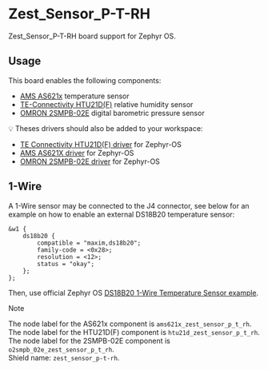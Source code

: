 # Zest_Sensor_P-T-RH

Zest_Sensor_P-T-RH board support for Zephyr OS.

## Usage

This board enables the following components:

- [AMS AS621x](https://ams.com/as621x) temperature sensor
- [TE-Connectivity HTU21D(F)](https://www.te.com/fr/product-CAT-HSC0004.html) relative humidity sensor
- [OMRON 2SMPB-02E](https://components.omron.com/us-en/products/sensors/2SMPB-02B) digital barometric pressure sensor

:bulb: Theses drivers should also be added to your workspace:

- [TE Connectivity HTU21D(F) driver](https://github.com/catie-aq/zephyr_te-connectivity-htu21d) for Zephyr-OS
- [AMS AS621X driver](https://github.com/catie-aq/zephyr_ams-as621x) for Zephyr-OS
- [OMRON 2SMPB-02E driver](https://github.com/catie-aq/zephyr_omron-2smpb-02e) for Zephyr-OS

## 1-Wire

A 1-Wire sensor may be connected to the J4 connector, see below for an example on how to enable an external DS18B20 temperature sensor:

```dts
&w1 {
	ds18b20 {
		compatible = "maxim,ds18b20";
		family-code = <0x28>;
		resolution = <12>;
		status = "okay";
	};
};
```

Then, use official Zephyr OS [DS18B20 1-Wire Temperature Sensor example](https://github.com/zephyrproject-rtos/zephyr/tree/main/samples/sensor/ds18b20).

> [!NOTE]
> The node label for the AS621x component is `ams621x_zest_sensor_p_t_rh`. \
> The node label for the HTU21D(F) component is `htu21d_zest_sensor_p_t_rh`. \
> The node label for the 2SMPB-02E component is `o2smpb_02e_zest_sensor_p_t_rh`. \
> Shield name: `zest_sensor_p-t-rh`.
